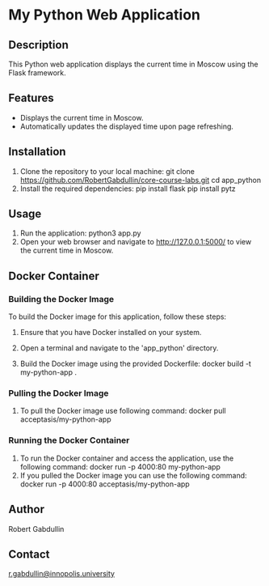# My Python Web Application

## Description
This Python web application displays the current time in Moscow using the Flask framework.

## Features
- Displays the current time in Moscow.
- Automatically updates the displayed time upon page refreshing.

## Installation
1. Clone the repository to your local machine:
   git clone https://github.com/RobertGabdullin/core-course-labs.git
   cd app_python
2. Install the required dependencies:
   pip install flask
   pip install pytz

## Usage
1. Run the application:
   python3 app.py
2. Open your web browser and navigate to http://127.0.0.1:5000/ to view the current time in Moscow.


## Docker Container

### Building the Docker Image

To build the Docker image for this application, follow these steps:

1. Ensure that you have Docker installed on your system.

2. Open a terminal and navigate to the 'app_python' directory.

3. Build the Docker image using the provided Dockerfile:
   docker build -t my-python-app .
   
### Pulling the Docker Image
1. To pull the Docker image use following command:
   docker pull acceptasis/my-python-app

### Running the Docker Container
1. To run the Docker container and access the application, use the following command:
   docker run -p 4000:80 my-python-app
2. If you pulled the Docker image you can use the following command:
   docker run -p 4000:80 acceptasis/my-python-app

## Author
Robert Gabdullin

## Contact
r.gabdullin@innopolis.university
